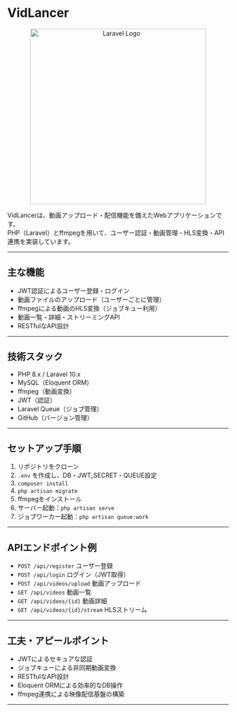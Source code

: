 # VidLancer

<p align="center">
  <a href="https://laravel.com" target="_blank">
    <img src="https://raw.githubusercontent.com/laravel/art/master/logo-lockup/5%20SVG/2%20CMYK/1%20Full%20Color/laravel-logolockup-cmyk-red.svg" width="400" alt="Laravel Logo">
  </a>
</p>

VidLancerは、動画アップロード・配信機能を備えたWebアプリケーションです。  
PHP（Laravel）とffmpegを用いて、ユーザー認証・動画管理・HLS変換・API連携を実装しています。

---

## 主な機能

- JWT認証によるユーザー登録・ログイン
- 動画ファイルのアップロード（ユーザーごとに管理）
- ffmpegによる動画のHLS変換（ジョブキュー利用）
- 動画一覧・詳細・ストリーミングAPI
- RESTfulなAPI設計

---

## 技術スタック

- PHP 8.x / Laravel 10.x
- MySQL（Eloquent ORM）
- ffmpeg（動画変換）
- JWT（認証）
- Laravel Queue（ジョブ管理）
- GitHub（バージョン管理）

---

## セットアップ手順

1. リポジトリをクローン
2. `.env` を作成し、DB・JWT_SECRET・QUEUE設定
3. `composer install`
4. `php artisan migrate`
5. ffmpegをインストール
6. サーバー起動：`php artisan serve`
7. ジョブワーカー起動：`php artisan queue:work`

---

## APIエンドポイント例

- `POST /api/register` ユーザー登録
- `POST /api/login` ログイン（JWT取得）
- `POST /api/videos/upload` 動画アップロード
- `GET /api/videos` 動画一覧
- `GET /api/videos/{id}` 動画詳細
- `GET /api/videos/{id}/stream` HLSストリーム

---

## 工夫・アピールポイント

- JWTによるセキュアな認証
- ジョブキューによる非同期動画変換
- RESTfulなAPI設計
- Eloquent ORMによる効率的なDB操作
- ffmpeg連携による映像配信基盤の構築

---
